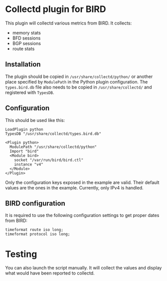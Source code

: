 # Collectd plugin for BIRD

This plugin will collectd various metrics from BIRD. It collects:

 - memory stats
 - BFD sessions
 - BGP sessions
 - route stats

## Installation

The plugin should be copied in `/usr/share/collectd/python/` or
another place specified by `ModulePath` in the Python plugin
configuration. The `types.bird.db` file also needs to be copied in
`/usr/share/collectd/` and registered with `TypesDB`.

## Configuration

This should be used like this:

    LoadPlugin python
    TypesDB "/usr/share/collectd/types.bird.db"

    <Plugin python>
      ModulePath "/usr/share/collectd/python"
      Import "bird"
      <Module bird>
        socket "/var/run/bird/bird.ctl"
        instance "v4"
      </Module>
    </Plugin>

Only the configuration keys exposed in the example are valid. Their
default values are the ones in the example. Currently, only IPv4 is
handled.

## BIRD configuration

It is required to use the following configuration settings to get
proper dates from BIRD:

    timeformat route iso long;
    timeformat protocol iso long;

# Testing

You can also launch the script manually. It will collect the values
and display what would have been reported to collectd.


